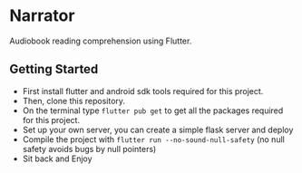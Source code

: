 # Narrator

Audiobook reading comprehension using Flutter. 

## Getting Started
- First install flutter and android sdk tools required for this project.
- Then, clone this repository.
- On the terminal type `flutter pub get` to get all the packages required for this project.
- Set up your own server, you can create a simple flask server and deploy
- Compile the project with `flutter run --no-sound-null-safety` (no null safety avoids bugs by null pointers)
- Sit back and Enjoy


